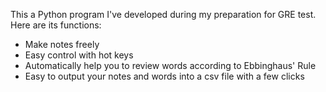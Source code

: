 This a Python program I've developed during my preparation for GRE test. Here are its functions:
* Make notes freely
* Easy control with hot keys
* Automatically help you to review words according to Ebbinghaus' Rule
* Easy to output your notes and words into a csv file with a few clicks
